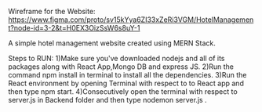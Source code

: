 Wireframe for the Website: https://www.figma.com/proto/sv15kYya6ZI33xZeRi3VGM/HotelManagement?node-id=3-2&t=H0EX3OizSsW6s8uY-1

A simple hotel management website created using MERN Stack.

Steps to RUN:
 1)Make sure you've downloaded nodejs and all of its packages along with React App,Mongo DB and express JS.
 2)Run the command npm install in terminal to install all the dependencies.
 3)Run the React environment by opening Terminal with respect to to React app and then type npm start.
 4)Consecutively open the terminal with respect to server.js in Backend folder and then  type nodemon server.js .
